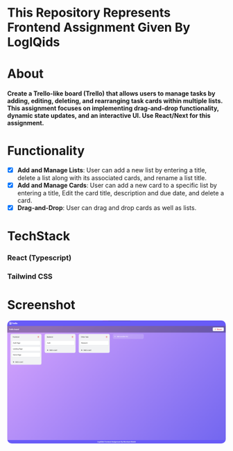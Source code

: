 # This Repository Represents Frontend Assignment Given By LogIQids

# About

#### Create a Trello-like board (Trello) that allows users to manage tasks by adding, editing, deleting, and rearranging task cards within multiple lists. This assignment focuses on implementing drag-and-drop functionality, dynamic state updates, and an interactive UI. Use React/Next for this assignment.

# Functionality

- [x] **Add and Manage Lists**: User can add a new list by entering a title, delete a list along with its associated cards, and rename a list title.
- [x] **Add and Manage Cards**: User can add a new card to a specific list by entering a title, Edit the card title, description and due date, and delete a card.
- [x] **Drag-and-Drop**: User can drag and drop cards as well as lists.

# TechStack

### React (Typescript)

### Tailwind CSS

# Screenshot

<img src="public/cover.png" style="border-radius:10px" />
